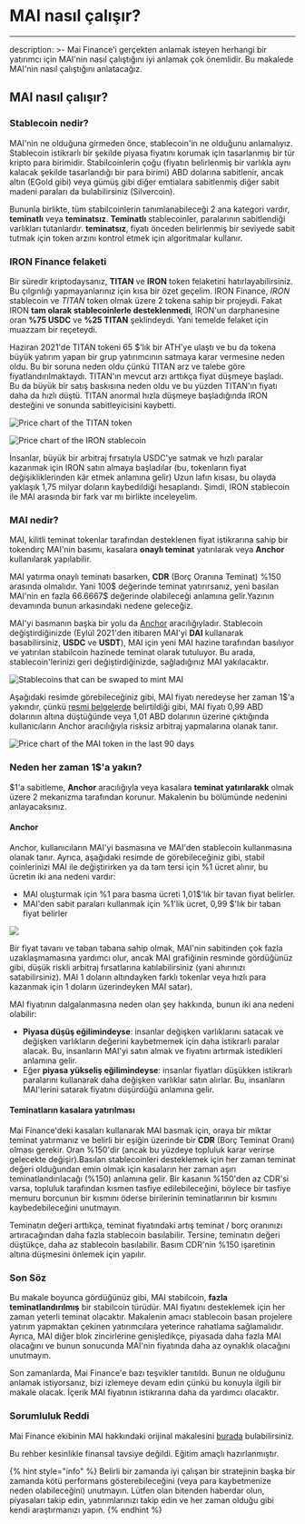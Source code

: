 # MAI nasıl çalışır?

***

description: >- Mai Finance'i gerçekten anlamak isteyen herhangi bir yatırımcı için MAI'nin nasıl çalıştığını iyi anlamak çok önemlidir. Bu makalede MAI'nin nasıl çalıştığını anlatacağız.

## MAI nasıl çalışır?

### Stablecoin nedir?

MAI'nin ne olduğuna girmeden önce, stablecoin'in ne olduğunu anlamalıyız. Stablecoin istikrarlı bir şekilde piyasa fiyatını korumak için tasarlanmış bir tür kripto para birimidir. Stabilcoinlerin çoğu (fiyatın belirlenmiş bir varlıkla aynı kalacak şekilde tasarlandığı bir para birimi) ABD dolarına sabitlenir, ancak altın (EGold gibi) veya gümüş gibi diğer emtialara sabitlenmiş diğer sabit madeni paraları da bulabilirsiniz (Silvercoin).

Bununla birlikte, tüm stabilcoinlerin tanımlanabileceği 2 ana kategori vardır, **teminatlı** veya **teminatsız**. **Teminatlı** stablecoinler, paralarının sabitlendiği varlıkları tutanlardır. **teminatsız**, fiyatı önceden belirlenmiş bir seviyede sabit tutmak için token arzını kontrol etmek için algoritmalar kullanır.

### IRON Finance felaketi

Bir süredir kriptodaysanız, **TITAN** ve **IRON** token felaketini hatırlayabilirsiniz. Bu çılgınlığı yapmayanlarınız için kısa bir özet geçelim. IRON Finance, _IRON_ stablecoin ve _TITAN_ token olmak üzere 2 tokena sahip bir projeydi. Fakat IRON **tam olarak stablecoinlerle desteklenmedi**, IRON'un darphanesine oran **%75 USDC** ve **%25 TITAN** şeklindeydi. Yani temelde felaket için muazzam bir reçeteydi.

Haziran 2021'de TITAN tokeni 65 $'lık bir ATH'ye ulaştı ve bu da tokena büyük yatırım yapan bir grup yatırımcının satmaya karar vermesine neden oldu. Bu bir soruna neden oldu çünkü TITAN arz ve talebe göre fiyatlandırılmaktaydı. TITAN'ın mevcut arzı arttıkça fiyat düşmeye başladı. Bu da büyük bir satış baskısına neden oldu ve bu yüzden TITAN'ın fiyatı daha da hızlı düştü. TITAN anormal hızla düşmeye başladığında IRON desteğini ve sonunda sabitleyicisini kaybetti.

![Price chart of the TITAN token](../.gitbook/assets/iron.jpg)

![Price chart of the IRON stablecoin](../.gitbook/assets/titan.jpg)

İnsanlar, büyük bir arbitraj fırsatıyla USDC'ye satmak ve hızlı paralar kazanmak için IRON satın almaya başladılar (bu, tokenların fiyat değişikliklerinden kâr etmek anlamına gelir) Uzun lafın kısası, bu olayda yaklaşık 1,75 milyar doların kaybedildiği hesaplandı. Şimdi, IRON stablecoin ile MAI arasında bir fark var mı birlikte inceleyelim.

### MAI nedir?

MAI, kilitli teminat tokenlar tarafından desteklenen fiyat istikrarına sahip bir tokendırç MAI'nin basımı, kasalara **onaylı teminat** yatırılarak veya **Anchor** kullanılarak yapılabilir.

MAI yatırma onaylı teminatı basarken, **CDR** (Borç Oranına Teminat) %150 arasında olmalıdır. Yani 100$ değerinde teminat yatırırsanız, yeni basılan MAI'nin en fazla 66.6667$ değerinde olabileceği anlamına gelir.Yazının devamında bunun arkasındaki nedene geleceğiz.

MAI'yi basmanın başka bir yolu da [Anchor](https://app.mai.finance/anchor) aracılığıyladır. Stablecoin değiştirdiğinizde (Eylül 2021'den itibaren MAI'yi **DAI** kullanarak basabilirsiniz, **USDC** ve **USDT**), MAI için yeni MAI hazine tarafından basılıyor ve yatırılan stabilcoin hazinede teminat olarak tutuluyor. Bu arada, stablecoin'lerinizi geri değiştirdiğinizde, sağladığınız MAI yakılacaktır.

![Stablecoins that can be swaped to mint MAI](<../.gitbook/assets/image (5).png>)

Aşağıdaki resimde görebileceğiniz gibi, MAI fiyatı neredeyse her zaman 1$'a yakındır, çünkü [resmi belgelerde](https://docs.mai.finance/stablecoin-economics) belirtildiği gibi, MAI fiyatı 0,99 ABD dolarının altına düştüğünde veya 1,01 ABD dolarının üzerine çıktığında kullanıcıların Anchor aracılığıyla risksiz arbitraj yapmalarına olanak tanır.

![Price chart of the MAI token in the last 90 days](<../.gitbook/assets/image (7) (1) (1) (2) (2).png>)

### Neden her zaman 1$'a yakın?

$1'a sabitleme, **Anchor** aracılığıyla veya kasalara **teminat yatırılarakk** olmak üzere 2 mekanizma tarafından korunur. Makalenin bu bölümünde nedenini anlayacaksınız.

#### Anchor

Anchor, kullanıcıların MAI'yi basmasına ve MAI'den stablecoin kullanmasına olanak tanır. Ayrıca, aşağıdaki resimde de görebileceğiniz gibi, stabil coinlerinizi MAI ile değiştirirken ya da tam tersi için %1 ücret alınır, bu ücretin iki ana nedeni vardır:

* MAI oluşturmak için %1 para basma ücreti 1,01$'lık bir tavan fiyat belirler.
* MAI'den sabit paraları kullanmak için %1'lik ücret, 0,99 $'lık bir taban fiyat belirler

![](<../.gitbook/assets/image (9).png>)

Bir fiyat tavanı ve taban tabana sahip olmak, MAI'nin sabitinden çok fazla uzaklaşmamasına yardımcı olur, ancak MAI grafiğinin resminde gördüğünüz gibi, düşük riskli arbitraj fırsatlarına katılabilirsiniz (yani ahırınızı satabilirsiniz). MAI 1 doların altındayken farklı tokenlar veya hızlı para kazanmak için 1 doların üzerindeyken MAI satar).

MAI fiyatının dalgalanmasına neden olan şey hakkında, bunun iki ana nedeni olabilir:

* **Piyasa düşüş eğilimindeyse**: insanlar değişken varlıklarını satacak ve değişken varlıkların değerini kaybetmemek için daha istikrarlı paralar alacak. Bu, insanların MAI'yi satın almak ve fiyatını artırmak istedikleri anlamına gelir.
* Eğer **piyasa yükseliş eğilimindeyse**: insanlar fiyatları düşükken istikrarlı paralarını kullanarak daha değişken varlıklar satın alırlar. Bu, insanların MAI'lerini satarak fiyatını düşürdüğü anlamına gelir.

#### Teminatların kasalara yatırılması

Mai Finance'deki kasaları kullanarak MAI basmak için, oraya bir miktar teminat yatırmanız ve belirli bir eşiğin üzerinde bir **CDR** (Borç Teminat Oranı) olması gerekir. Oran %150'dir (ancak bu yüzdeye topluluk karar verirse gelecekte değişir).Basılan stablecoinleri desteklemek için her zaman teminat değeri olduğundan emin olmak için kasaların her zaman aşırı teminatlandırılacağı (%150) anlamına gelir. Bir kasanın %150'den az CDR'si varsa, topluluk tarafından kısmen tasfiye edilebileceğini, böylece bir tasfiye memuru borcunun bir kısmını öderse birilerinin teminatlarının bir kısmını kaybedebileceğini unutmayın.

Teminatın değeri arttıkça, teminat fiyatındaki artış teminat / borç oranınızı artıracağından daha fazla stablecoin basılabilir. Tersine, teminatın değeri düştükçe, daha az stablecoin basılabilir. Basım CDR'nin %150 işaretinin altına düşmesini önlemek için yapılır.

### Son Söz

Bu makale boyunca gördüğünüz gibi, MAI stabilcoin, **fazla teminatlandırılmış** bir stabilcoin türüdür. MAI fiyatını desteklemek için her zaman yeterli teminat olacaktır. Makalenin amacı stablecoin basan projelere yatırım yapmaktan çekinen yatırımcılara yeterince rahatlama sağlamalıdır. Ayrıca, MAI diğer blok zincirlerine genişledikçe, piyasada daha fazla MAI olacağını ve bunun sonucunda MAI'nin fiyatında daha az oynaklık olacağını unutmayın.

Son zamanlarda, Mai Finance'e bazı teşvikler tanıtıldı. Bunun ne olduğunu anlamak istiyorsanız, bizi izlemeye devam edin çünkü bu konuyla ilgili bir makale olacak. İçerik MAI fiyatının istikrarına daha da yardımcı olacaktır.

### Sorumluluk Reddi

Mai Finance ekibinin MAI hakkındaki orijinal makalesini [burada](https://docs.mai.finance/stablecoin-economics) bulabilirsiniz.

Bu rehber kesinlikle finansal tavsiye değildi. Eğitim amaçlı hazırlanmıştır.

{% hint style="info" %}
Belirli bir zamanda iyi çalışan bir stratejinin başka bir zamanda kötü performans gösterebileceğini (veya para kaybetmenize neden olabileceğini) unutmayın. Lütfen olan bitenden haberdar olun, piyasaları takip edin, yatırımlarınızı takip edin ve her zaman olduğu gibi kendi araştırmanızı yapın.
{% endhint %}
